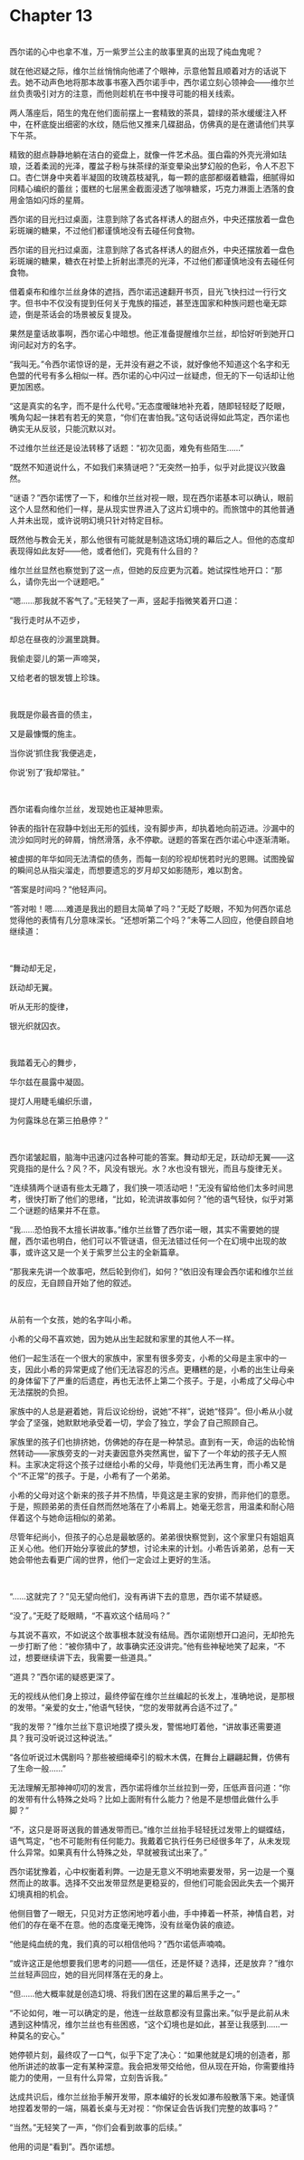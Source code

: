 # Chapter 13

<br>
西尔诺的心中也拿不准，万一紫罗兰公主的故事里真的出现了纯血鬼呢？

就在他迟疑之际，维尔兰丝悄悄向他递了个眼神，示意他暂且顺着对方的话说下去。她不动声色地将那本故事书塞入西尔诺手中，西尔诺立刻心领神会——维尔兰丝负责吸引对方的注意，而他则趁机在书中搜寻可能的相关线索。

两人落座后，陌生的鬼在他们面前摆上一套精致的茶具，碧绿的茶水缓缓注入杯中，在杯底旋出细密的水纹，随后他又推来几碟甜品，仿佛真的是在邀请他们共享下午茶。

精致的甜点静静地躺在洁白的瓷盘上，就像一件艺术品。蛋白霜的外壳光滑如珐琅，泛着柔润的光泽，覆盆子粉与抹茶绿的渐变晕染出梦幻般的色彩，令人不忍下口。杏仁饼身中夹着半凝固的玫瑰荔枝凝乳，每一颗的底部都缀着糖霜，细腻得如同精心编织的蕾丝；蛋糕的七层黑金截面浸透了咖啡糖浆，巧克力淋面上洒落的食用金箔如闪烁的星屑。

西尔诺的目光扫过桌面，注意到除了各式各样诱人的甜点外，中央还摆放着一盘色彩斑斓的糖果，不过他们都谨慎地没有去碰任何食物。

西尔诺的目光扫过桌面，注意到除了各式各样诱人的甜点外，中央还摆放着一盘色彩斑斓的糖果，糖衣在衬垫上折射出漂亮的光泽，不过他们都谨慎地没有去碰任何食物。

借着桌布和维尔兰丝身体的遮挡，西尔诺迅速翻开书页，目光飞快扫过一行行文字。但书中不仅没有提到任何关于鬼族的描述，甚至连国家和种族问题也毫无踪迹，倒是茶话会的场景被反复提及。

果然是童话故事啊，西尔诺心中暗想。他正准备提醒维尔兰丝，却恰好听到她开口询问起对方的名字。

“我叫无。”令西尔诺惊讶的是，无并没有避之不谈，就好像他不知道这个名字和无色盟的代号有多么相似一样。西尔诺的心中闪过一丝疑虑，但无的下一句话却让他更加困惑。

“这是真实的名字，而不是什么代号。”无态度暧昧地补充着，随即轻轻眨了眨眼，嘴角勾起一抹若有若无的笑意，“你们在害怕我。”这句话说得如此笃定，西尔诺也确实无从反驳，只能沉默以对。

不过维尔兰丝还是设法转移了话题：“初次见面，难免有些陌生……”

“既然不知道说什么，不如我们来猜谜吧？”无突然一拍手，似乎对此提议兴致盎然。

“谜语？”西尔诺愣了一下，和维尔兰丝对视一眼，现在西尔诺基本可以确认，眼前这个人显然和他们一样，是从现实世界进入了这片幻境中的。而旅馆中的其他普通人并未出现，或许说明幻境只针对特定目标。

既然他与教会无关，那么他很有可能就是制造这场幻境的幕后之人。但他的态度却表现得如此友好——他，或者他们，究竟有什么目的？

维尔兰丝显然也察觉到了这一点，但她的反应更为沉着。她试探性地开口：“那么，请你先出一个谜题吧。”

“嗯……那我就不客气了。”无轻笑了一声，竖起手指微笑着开口道：

“我行走时从不迈步，

却总在昼夜的沙漏里跳舞。

我偷走婴儿的第一声啼哭，

又给老者的银发镀上珍珠。

<br>

我既是你最吝啬的债主，

又是最慷慨的施主。

当你说‘抓住我’我便逃走，

你说‘别了’我却常驻。”

<br>

西尔诺看向维尔兰丝，发现她也正凝神思索。

钟表的指针在寂静中划出无形的弧线，没有脚步声，却执着地向前迈进。沙漏中的流沙如同时光的碎屑，悄然滑落，永不停歇。谜题的答案在西尔诺心中逐渐清晰。

被虚掷的年华如同无法清偿的债务，而每一刻的珍视却恍若时光的恩赐。试图挽留的瞬间总从指尖溜走，而想要遗忘的岁月却又如影随形，难以割舍。

“答案是时间吗？”他轻声问。

“答对啦！嗯……难道是我出的题目太简单了吗？”无眨了眨眼，不知为何西尔诺总觉得他的表情有几分意味深长。“还想听第二个吗？”未等二人回应，他便自顾自地继续道：

<br>

“舞动却无足，

跃动却无翼。

听从无形的旋律，

银光织就囚衣。

<br>

我踏着无心的舞步，

华尔兹在晨露中凝固。

提灯人用睫毛编织乐谱，

为何露珠总在第三拍悬停？”

<br>

西尔诺皱起眉，脑海中迅速闪过各种可能的答案。舞动却无足，跃动却无翼——这究竟指的是什么？风？不，风没有银光。水？水也没有银光，而且与旋律无关。

“连续猜两个谜语有些太无趣了，我们换一项活动吧！”无没有留给他们太多时间思考，很快打断了他们的思绪，“比如，轮流讲故事如何？”他的语气轻快，似乎对第二个谜题的结果并不在意。

“我……恐怕我不太擅长讲故事。”维尔兰丝瞥了西尔诺一眼，其实不需要她的提醒，西尔诺也明白，他们可以不管谜语，但无法错过任何一个在幻境中出现的故事，或许这又是一个关于紫罗兰公主的全新篇章。

“那我来先讲一个故事吧，然后轮到你们，如何？”依旧没有理会西尔诺和维尔兰丝的反应，无自顾自开始了他的叙述。

<br>

从前有一个女孩，她的名字叫小希。

小希的父母不喜欢她，因为她从出生起就和家里的其他人不一样。

他们一起生活在一个很大的家族中，家里有很多旁支，小希的父母是主家中的一支，因此小希的异常更成了他们无法容忍的污点。更糟糕的是，小希的出生让母亲的身体留下了严重的后遗症，再也无法怀上第二个孩子。于是，小希成了父母心中无法摆脱的负担。  

家族中的人总是避着她，背后议论纷纷，说她“不祥”，说她“怪异”。但小希从小就学会了坚强，她默默地承受着一切，学会了独立，学会了自己照顾自己。  

家族里的孩子们也排挤她，仿佛她的存在是一种禁忌。直到有一天，命运的齿轮悄然转动——家族旁支的一对夫妻因意外突然离世，留下了一个年幼的孩子无人照料。主家决定将这个孩子过继给小希的父母，毕竟他们无法再生育，而小希又是个“不正常”的孩子。于是，小希有了一个弟弟。  

小希的父母对这个新来的孩子并不热情，毕竟这是主家的安排，而非他们的意愿。于是，照顾弟弟的责任自然而然地落在了小希肩上。她毫无怨言，用温柔和耐心陪伴着这个与她命运相似的弟弟。  

尽管年纪尚小，但孩子的心总是最敏感的。弟弟很快察觉到，这个家里只有姐姐真正关心他。他们开始分享彼此的梦想，讨论未来的计划。小希告诉弟弟，总有一天她会带他去看更广阔的世界，他们一定会过上更好的生活。

<br>

“……这就完了？”见无望向他们，没有再讲下去的意思，西尔诺不禁疑惑。

“没了。”无眨了眨眼睛，“不喜欢这个结局吗？”

与其说不喜欢，不如说这个故事根本就没有结局。西尔诺刚想开口追问，无却抢先一步打断了他：“被你猜中了，故事确实还没讲完。”他有些神秘地笑了起来，“不过，想要继续讲下去，我需要一些道具。”

“道具？”西尔诺的疑惑更深了。

无的视线从他们身上掠过，最终停留在维尔兰丝编起的长发上，准确地说，是那根的发带。“亲爱的女士，”他语气轻快，“您的发带就再合适不过了。”

“我的发带？”维尔兰丝下意识地摸了摸头发，警惕地盯着他，“讲故事还需要道具？我可没听说过这种说法。”

“各位听说过木偶剧吗？那些被细绳牵引的椴木木偶，在舞台上翩翩起舞，仿佛有了生命一般……”

无法理解无那神神叨叨的发言，西尔诺将维尔兰丝拉到一旁，压低声音问道：“你的发带有什么特殊之处吗？比如上面附有什么能力？他是不是想借此做什么手脚？”

“不，这只是哥哥送我的普通发带而已。”维尔兰丝抬手轻轻抚过发带上的蝴蝶结，语气笃定，“也不可能附有任何能力。我戴着它执行任务已经很多年了，从未发现什么异常。如果真有什么特殊之处，早就被我试出来了。”

西尔诺犹豫着，心中权衡着利弊。一边是无意义不明地索要发带，另一边是一个戛然而止的故事。选择不交出发带显然是更稳妥的，但他们可能会因此失去一个揭开幻境真相的机会。

他侧目瞥了一眼无，只见对方正悠闲地哼着小曲，手中捧着一杯茶，神情自若，对他们的存在毫不在意。他的态度毫无掩饰，没有丝毫伪装的痕迹。

“他是纯血统的鬼，我们真的可以相信他吗？”西尔诺低声喃喃。

“或许这正是他想要我们思考的问题——信任，还是怀疑？选择，还是放弃？”维尔兰丝轻声回应，她的目光同样落在无的身上。

“但……他大概率就是创造幻境、将我们困在这里的幕后黑手之一。”

“不论如何，唯一可以确定的是，他连一丝敌意都没有显露出来。”似乎是此前从未遇到这种情况，维尔兰丝也有些困惑，“这个幻境也是如此，甚至让我感到……一种莫名的安心。”

她停顿片刻，最终叹了一口气，似乎下定了决心：“如果他就是幻境的创造者，那他所讲述的故事一定有某种深意。我会把发带交给他，但从现在开始，你需要维持能力的使用，一旦有什么异常，立刻告诉我。”

达成共识后，维尔兰丝抬手解开发带，原本编好的长发如瀑布般散落下来。她谨慎地捏着发带的一端，隔着长桌与无对视：“你保证会告诉我们完整的故事吗？”

“当然。”无轻笑了一声，“你们会看到故事的后续。”

他用的词是“看到”。西尔诺想。
